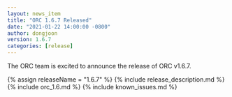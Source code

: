 ```yaml
---
layout: news_item
title: "ORC 1.6.7 Released"
date: "2021-01-22 14:00:00 -0800"
author: dongjoon
version: 1.6.7
categories: [release]
---
```


The ORC team is excited to announce the release of ORC v1.6.7.

{% assign releaseName = "1.6.7" %}
{% include release_description.md %}
{% include orc_1.6.md %}
{% include known_issues.md %}
